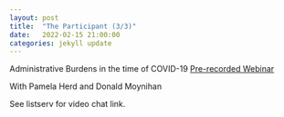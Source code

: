 ```yaml
---
layout: post
title:  "The Participant (3/3)"
date:   2022-02-15 21:00:00
categories: jekyll update
---
```


Administrative Burdens in the time of COVID-19 [Pre-recorded Webinar](https://www.irp.wisc.edu/resource/administrative-burdens-in-the-time-of-covid-19/)

With Pamela Herd and Donald Moynihan

See listserv for video chat link. 

